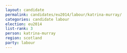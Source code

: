 ```yaml
---
layout: candidate
permalink: candidates/eu2014/labour/katrina-murray/
categories: candidate labour
election: eu2014
list-rank: 3
person: katrina-murray
region: scotland
party: labour
---
```

